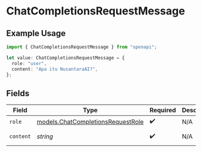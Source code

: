 # ChatCompletionsRequestMessage

## Example Usage

```typescript
import { ChatCompletionsRequestMessage } from "openapi";

let value: ChatCompletionsRequestMessage = {
  role: "user",
  content: "Apa itu NusantaraAI?",
};
```

## Fields

| Field                                                                        | Type                                                                         | Required                                                                     | Description                                                                  | Example                                                                      |
| ---------------------------------------------------------------------------- | ---------------------------------------------------------------------------- | ---------------------------------------------------------------------------- | ---------------------------------------------------------------------------- | ---------------------------------------------------------------------------- |
| `role`                                                                       | [models.ChatCompletionsRequestRole](../models/chatcompletionsrequestrole.md) | :heavy_check_mark:                                                           | N/A                                                                          | user                                                                         |
| `content`                                                                    | *string*                                                                     | :heavy_check_mark:                                                           | N/A                                                                          | Apa itu NusantaraAI?                                                         |